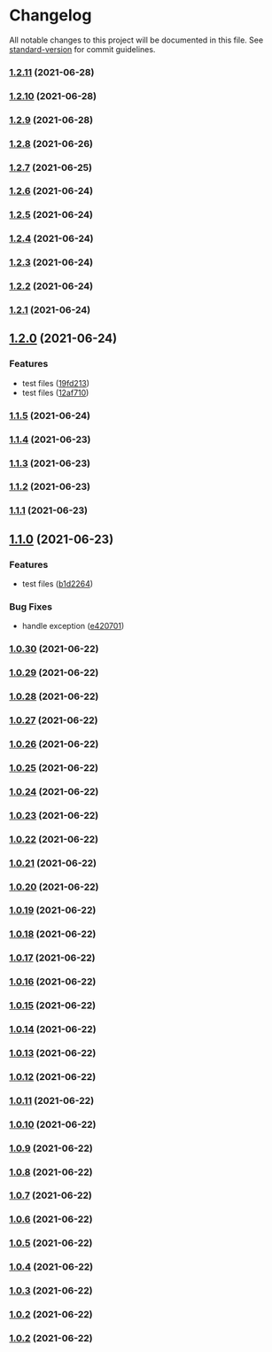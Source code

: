 # Changelog

All notable changes to this project will be documented in this file. See [standard-version](https://github.com/conventional-changelog/standard-version) for commit guidelines.

### [1.2.11](https://github.com/mradulr/changelog/compare/v1.2.10...v1.2.11) (2021-06-28)

### [1.2.10](https://github.com/mradulr/changelog/compare/v1.2.9...v1.2.10) (2021-06-28)

### [1.2.9](https://github.com/mradulr/changelog/compare/v1.2.8...v1.2.9) (2021-06-28)

### [1.2.8](https://github.com/mradulr/changelog/compare/v1.2.7...v1.2.8) (2021-06-26)

### [1.2.7](https://github.com/mradulr/changelog/compare/v1.2.6...v1.2.7) (2021-06-25)

### [1.2.6](https://github.com/mradulr/changelog/compare/v1.2.5...v1.2.6) (2021-06-24)

### [1.2.5](https://github.com/mradulr/changelog/compare/v1.2.4...v1.2.5) (2021-06-24)

### [1.2.4](https://github.com/mradulr/changelog/compare/v1.2.3...v1.2.4) (2021-06-24)

### [1.2.3](https://github.com/mradulr/changelog/compare/v1.2.2...v1.2.3) (2021-06-24)

### [1.2.2](https://github.com/mradulr/changelog/compare/v1.2.1...v1.2.2) (2021-06-24)

### [1.2.1](https://github.com/mradulr/changelog/compare/v1.2.0...v1.2.1) (2021-06-24)

## [1.2.0](https://github.com/mradulr/changelog/compare/v1.1.5...v1.2.0) (2021-06-24)


### Features

* test files ([19fd213](https://github.com/mradulr/changelog/commit/19fd2137166bed143947fee0132f8043a8c72d4f))
* test files ([12af710](https://github.com/mradulr/changelog/commit/12af710f68e8280be8a75c58e9c5e91f92896a11))

### [1.1.5](https://github.com/mradulr/changelog/compare/v1.1.4...v1.1.5) (2021-06-24)

### [1.1.4](https://github.com/mradulr/changelog/compare/v1.1.3...v1.1.4) (2021-06-23)

### [1.1.3](https://github.com/mradulr/changelog/compare/v1.1.2...v1.1.3) (2021-06-23)

### [1.1.2](https://github.com/mradulr/changelog/compare/v1.1.1...v1.1.2) (2021-06-23)

### [1.1.1](https://github.com/mradulr/changelog/compare/v1.1.0...v1.1.1) (2021-06-23)

## [1.1.0](https://github.com/mradulr/changelog/compare/v1.0.30...v1.1.0) (2021-06-23)


### Features

* test files ([b1d2264](https://github.com/mradulr/changelog/commit/b1d2264f9962398939c8ec4739d85fd4a9d34f2e))


### Bug Fixes

* handle exception ([e420701](https://github.com/mradulr/changelog/commit/e420701bd6df7e9a11249dae126096ac908fe70f))

### [1.0.30](https://github.com/mradulr/changelog/compare/v1.0.29...v1.0.30) (2021-06-22)

### [1.0.29](https://github.com/mradulr/changelog/compare/v1.0.28...v1.0.29) (2021-06-22)

### [1.0.28](https://github.com/mradulr/changelog/compare/v1.0.27...v1.0.28) (2021-06-22)

### [1.0.27](https://github.com/mradulr/changelog/compare/v1.0.26...v1.0.27) (2021-06-22)

### [1.0.26](https://github.com/mradulr/changelog/compare/v1.0.25...v1.0.26) (2021-06-22)

### [1.0.25](https://github.com/mradulr/changelog/compare/v1.0.24...v1.0.25) (2021-06-22)

### [1.0.24](https://github.com/mradulr/changelog/compare/v1.0.23...v1.0.24) (2021-06-22)

### [1.0.23](https://github.com/mradulr/changelog/compare/v1.0.22...v1.0.23) (2021-06-22)

### [1.0.22](https://github.com/mradulr/changelog/compare/v1.0.21...v1.0.22) (2021-06-22)

### [1.0.21](https://github.com/mradulr/changelog/compare/v1.0.20...v1.0.21) (2021-06-22)

### [1.0.20](https://github.com/mradulr/changelog/compare/v1.0.19...v1.0.20) (2021-06-22)

### [1.0.19](https://github.com/mradulr/changelog/compare/v1.0.18...v1.0.19) (2021-06-22)

### [1.0.18](https://github.com/mradulr/changelog/compare/v1.0.17...v1.0.18) (2021-06-22)

### [1.0.17](https://github.com/mradulr/changelog/compare/v1.0.16...v1.0.17) (2021-06-22)

### [1.0.16](https://github.com/mradulr/changelog/compare/v1.0.15...v1.0.16) (2021-06-22)

### [1.0.15](https://github.com/mradulr/changelog/compare/v1.0.14...v1.0.15) (2021-06-22)

### [1.0.14](https://github.com/mradulr/changelog/compare/v1.0.13...v1.0.14) (2021-06-22)

### [1.0.13](https://github.com/mradulr/changelog/compare/v1.0.12...v1.0.13) (2021-06-22)

### [1.0.12](https://github.com/mradulr/changelog/compare/v1.0.11...v1.0.12) (2021-06-22)

### [1.0.11](https://github.com/mradulr/changelog/compare/v1.0.10...v1.0.11) (2021-06-22)

### [1.0.10](https://github.com/mradulr/changelog/compare/v1.0.9...v1.0.10) (2021-06-22)

### [1.0.9](https://github.com/mradulr/changelog/compare/v1.0.8...v1.0.9) (2021-06-22)

### [1.0.8](https://github.com/mradulr/changelog/compare/v1.0.7...v1.0.8) (2021-06-22)

### [1.0.7](https://github.com/mradulr/changelog/compare/v1.0.6...v1.0.7) (2021-06-22)

### [1.0.6](https://github.com/mradulr/changelog/compare/v1.0.5...v1.0.6) (2021-06-22)

### [1.0.5](https://github.com/mradulr/changelog/compare/v1.0.4...v1.0.5) (2021-06-22)

### [1.0.4](https://github.com/mradulr/changelog/compare/v1.0.3...v1.0.4) (2021-06-22)

### [1.0.3](https://github.com/mradulr/changelog/compare/v1.0.2...v1.0.3) (2021-06-22)

### [1.0.2](https://github.com/mradulr/changelog/compare/v1.0.1...v1.0.2) (2021-06-22)

### [1.0.2](https://github.com/mradulr/changelog/compare/v1.0.1...v1.0.2) (2021-06-22)
